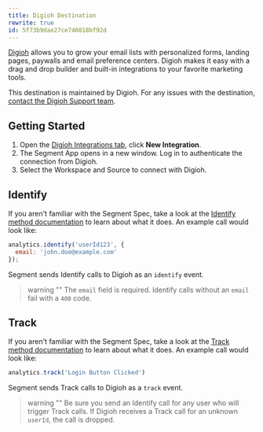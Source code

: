 ```yaml
---
title: Digioh Destination
rewrite: true
id: 5f73b9dae27ce740818bf92d
---
```

[Digioh](https://www.digioh.com/?utm_source=segmentio&utm_medium=docs&utm_campaign=partners) allows you to grow your email lists with personalized forms, landing pages, paywalls and email preference centers. Digioh makes it easy with a drag and drop builder and built-in integrations to your favorite marketing tools.

This destination is maintained by Digioh. For any issues with the destination, [contact the Digioh Support team](mailto:contact@digioh.com).

## Getting Started



1. Open the [Digioh Integrations tab](https://account.digioh.com/Integration/List), click **New Integration**.
2. The Segment App opens in a new window. Log in to authenticate the connection from Digioh.
3. Select the Workspace and Source to connect with Digioh.

## Identify

If you aren't familiar with the Segment Spec, take a look at the [Identify method documentation](/docs/connections/spec/identify/) to learn about what it does. An example call would look like:

```js
analytics.identify('userId123', {
  email: 'john.doe@example.com'
});
```

Segment sends Identify calls to Digioh as an `identify` event.

> warning ""
> The `email` field is required. Identify calls without an `email` fail with a `400` code.

## Track

If you aren't familiar with the Segment Spec, take a look at the [Track method documentation](/docs/connections/spec/track/) to learn about what it does. An example call would look like:

```js
analytics.track('Login Button Clicked')
```

Segment sends Track calls to Digioh as a `track` event.

> warning ""
> Be sure you send an Identify call for any user who will trigger Track calls. If Digioh receives a Track call for an unknown `userId`, the call is dropped.
